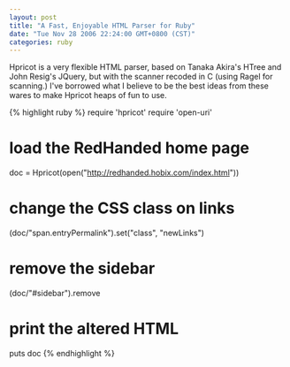 ```yaml
---
layout: post
title: "A Fast, Enjoyable HTML Parser for Ruby"
date: "Tue Nov 28 2006 22:24:00 GMT+0800 (CST)"
categories: ruby
---
```


Hpricot is a very flexible HTML parser, based on Tanaka Akira's HTree and John Resig's JQuery, but with the scanner recoded in C (using Ragel for scanning.) I've borrowed what I believe to be the best ideas from these wares to make Hpricot heaps of fun to use.

{% highlight ruby %}
require 'hpricot'
require 'open-uri'
# load the RedHanded home page
doc = Hpricot(open("http://redhanded.hobix.com/index.html"))
# change the CSS class on links
(doc/"span.entryPermalink").set("class", "newLinks")
# remove the sidebar
(doc/"#sidebar").remove
# print the altered HTML
puts doc
{% endhighlight %}

